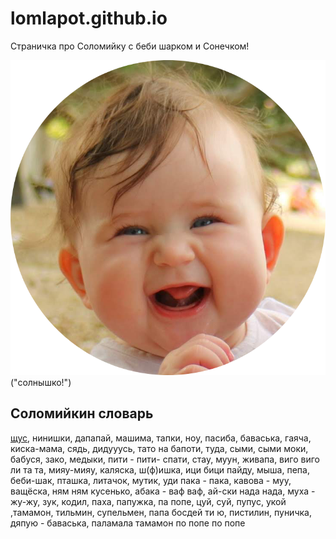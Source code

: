 # lomlapot.github.io
Страничка про Соломийку с беби шарком и Сонечком!

![sun](/sonechko/img/Sun.png)("солнышко!") 
## Соломийкин словарь
[щус]("обувь"), нинишки, дапапай, машима, тапки, ноу, пасиба, баваська, гаяча, киска-мама,  сядь,  дидууусь, тато на бапоти, туда, сыми, сыми моки, бабуся, зако, медыки, пити - пити- спати, стау, муун, живапа, виго виго ли та та, мияу-мияу, каляска, ш(ф)ишка, ици бици пайду, мыша, пепа, беби-шак, пташка, литачок, мутик, уди пака - пака, кавова - муу, ващёска, ням ням кусенько, абака - ваф ваф, ай-ски нада нада, муха - жу-жу, зук, кодил, паха, папужка, па попе, цуй, суй, пупус, укой ,тамамон, тильмин, супельмен, папа босдей ти ю, пистилин, пуничка, дяпую - баваська, паламала тамамон по попе по попе

